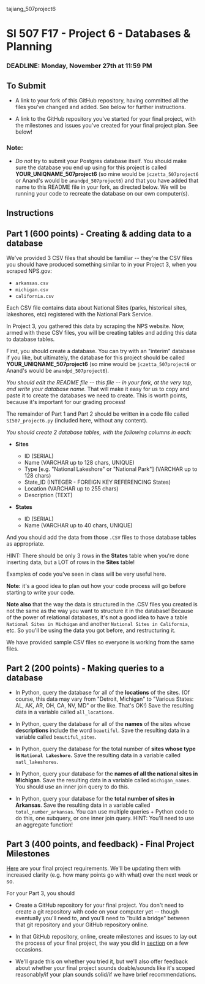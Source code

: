 tajiang_507project6

# SI 507 F17 - Project 6 - Databases & Planning

### DEADLINE: Monday, November 27th at 11:59 PM

## To Submit

* A link to your fork of this GitHub repository, having committed all the files you've changed and added. See below for further instructions.

* A link to the GitHub repository you've started for your final project, with the milestones and issues you've created for your final project plan. See below!


### Note:

* *Do not* try to submit your Postgres database itself. You should make sure the database you end up using for this project is called **YOUR_UNIQNAME_507project6** (so mine would be `jczetta_507project6` or Anand's would be `anandpd_507project6`) and that you have added that name to this README file in your fork, as directed below. We will be running your code to recreate the database on our own computer(s).


## Instructions

## Part 1 (600 points) - Creating & adding data to a database

We've provided 3 CSV files that should be familiar -- they're the CSV files you should have produced something similar to in your Project 3, when you scraped NPS.gov:

* `arkansas.csv`
* `michigan.csv`
* `california.csv`

Each CSV file contains data about National Sites (parks, historical sites, lakeshores, etc) registered with the National Park Service.

In Project 3, you gathered this data by scraping the NPS website. Now, armed with these CSV files, you will be creating tables and adding this data to database tables.

First, you should create a database. You can try with an "interim" database if you like, but ultimately, the database for this project should be called **YOUR_UNIQNAME_507project6** (so mine would be `jczetta_507project6` or Anand's would be `anandpd_507project6`).

*You should edit the README file -- this file -- in your fork, at the very top, and write your database name.* That will make it easy for us to copy and paste it to create the databases we need to create. This is worth points, because it's important for our grading process!

The remainder of Part 1 and Part 2 should be written in a code file called `SI507_project6.py` (included here, without any content).

*You should create 2 database tables, with the following columns in each:*

* **Sites**

    * ID (SERIAL)
    * Name (VARCHAR up to 128 chars, UNIQUE)
    * Type [e.g. "National Lakeshore" or "National Park"] (VARCHAR up to 128 chars)
    * State_ID (INTEGER - FOREIGN KEY REFERENCING States)
    * Location (VARCHAR up to 255 chars)
    * Description (TEXT)

* **States**

    * ID (SERIAL)
    * Name (VARCHAR up to 40 chars, UNIQUE)


And you should add the data from those `.CSV` files to those database tables as appropriate.

HINT: There should be only 3 rows in the **States** table when you're done inserting data, but a LOT of rows in the **Sites** table!

Examples of code you've seen in class will be very useful here.

**Note:** it's a good idea to plan out how your code process will go before starting to write your code.

**Note also** that the way the data is structured in the .CSV files you created is not the same as the way you want to structure it in the database! Because of the power of relational databases, it's not a good idea to have a table `National Sites in Michigan` and another `National Sites in California`, etc. So you'll be using the data you got before, and restructuring it.

We have provided sample CSV files so everyone is working from the same files.

## Part 2 (200 points) - Making queries to a database

* In Python, query the database for all of the **locations** of the sites. (Of course, this data may vary from "Detroit, Michigan" to "Various States: AL, AK, AR, OH, CA, NV, MD" or the like. That's OK!) Save the resulting data in a variable called `all_locations`.

* In Python, query the database for all of the **names** of the sites whose **descriptions** include the word `beautiful`. Save the resulting data in a variable called `beautiful_sites`.

* In Python, query the database for the total number of **sites whose type is `National Lakeshore`.** Save the resulting data in a variable called `natl_lakeshores`.

* In Python, query your database for the **names of all the national sites in Michigan**. Save the resulting data in a variable called `michigan_names`. You should use an inner join query to do this.

* In Python, query your database for the **total number of sites in Arkansas**. Save the resulting data in a variable called `total_number_arkansas`. You can use multiple queries + Python code to do this, one subquery, or one inner join query. HINT: You'll need to use an aggregate function!

## Part 3 (400 points, and feedback) - Final Project Milestones

[Here](https://paper.dropbox.com/doc/SI-507-Fall-2017-Final-Project-XwIGPUCZrTaBNTT75uU4B) are your final project requirements. We'll be updating them with increased clarity (e.g. how many points go with what) over the next week or so.

For your Part 3, you should

* Create a GitHub repository for your final project. You don't need to create a git repository with code on your computer yet -- though eventually you'll need to, and you'll need to "build a bridge" between that git repository and your GitHub repository online.

* In that GitHub repository, online, create milestones and issues to lay out the process of your final project, the way you did in [section](https://github.com/SI507-F17/section-week-5) on a few occasions.

* We'll grade this on whether you tried it, but we'll also offer feedback about whether your final project sounds doable/sounds like it's scoped reasonably/if your plan sounds solid/if we have brief recommendations.
